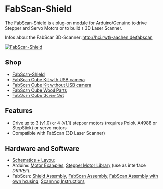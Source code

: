 # FabScan-Shield
The FabScan-Shield is a plug-on module for Arduino/Genuino to drive Stepper and Servo Motors or to build a 3D Laser Scanner.

Infos about the FabScan 3D-Scanner: http://hci.rwth-aachen.de/fabscan

[![FabScan-Shield](https://github.com/watterott/FabScan-Shield/raw/master/hardware/FabScan-Shield_v11.jpg)](http://www.watterott.com/en/Arduino-FabScan-Shield)


## Shop
* [FabScan-Shield](http://www.watterott.com/en/Arduino-FabScan-Shield)
* [FabScan Cube Kit with USB camera](http://www.watterott.com/en/FabScan-Cube-complete-Kit)
* [FabScan Cube Kit without USB camera](http://www.watterott.com/en/FabScan-Cube-Electronics)
* [FabScan Cube Wood Parts](http://www.watterott.com/en/Fabscan-CUBE-Kit)
* [FabScan Cube Screw Set](http://www.watterott.com/en/FabScan-Cube-Screw-set)


## Features
* Drive up to 3 (v1.0) or 4 (v1.1) stepper motors (requires Pololu A4988 or StepStick) or servo motors
* Compatible with FabScan (3D Laser Scanner)


## Hardware and Software
* [Schematics + Layout](https://github.com/watterott/FabScan-Shield/tree/master/hardware)
* Arduino: [Motor Examples](https://github.com/watterott/FabScan-Shield/tree/master/software), [Stepper Motor Library](http://www.airspayce.com/mikem/arduino/AccelStepper/) (use as interface *DRIVER*).
* FabScan: [Shield Assembly](http://hci.rwth-aachen.de/fabscan_shield), [FabScan Assembly](http://32b.it/assembly-fabscan-by-wetterott-my-personal-instruction-guide/), [FabScan Assembly with own housing](http://www.instructables.com/id/DIY-Arduino-3D-Laser-Scanner/), [Scanning Instructions](http://www.mariolukas.de/2014/07/scannen-mit-dem-fabscan/)
